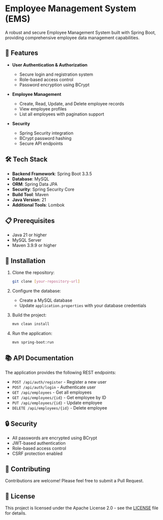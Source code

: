 # Employee Management System (EMS)

A robust and secure Employee Management System built with Spring Boot, providing comprehensive employee data management capabilities.

## 🚀 Features

- **User Authentication & Authorization**
  - Secure login and registration system
  - Role-based access control
  - Password encryption using BCrypt

- **Employee Management**
  - Create, Read, Update, and Delete employee records
  - View employee profiles
  - List all employees with pagination support

- **Security**
  - Spring Security integration
  - BCrypt password hashing
  - Secure API endpoints

## 🛠️ Tech Stack

- **Backend Framework**: Spring Boot 3.3.5
- **Database**: MySQL
- **ORM**: Spring Data JPA
- **Security**: Spring Security Core
- **Build Tool**: Maven
- **Java Version**: 21
- **Additional Tools**: Lombok

## 📋 Prerequisites

- Java 21 or higher
- MySQL Server
- Maven 3.9.9 or higher

## 🔧 Installation

1. Clone the repository:
   ```bash
   git clone [your-repository-url]
   ```

2. Configure the database:
   - Create a MySQL database
   - Update `application.properties` with your database credentials

3. Build the project:
   ```bash
   mvn clean install
   ```

4. Run the application:
   ```bash
   mvn spring-boot:run
   ```

## 📚 API Documentation

The application provides the following REST endpoints:

- `POST /api/auth/register` - Register a new user
- `POST /api/auth/login` - Authenticate user
- `GET /api/employees` - Get all employees
- `GET /api/employees/{id}` - Get employee by ID
- `PUT /api/employees/{id}` - Update employee
- `DELETE /api/employees/{id}` - Delete employee

## 🔒 Security

- All passwords are encrypted using BCrypt
- JWT-based authentication
- Role-based access control
- CSRF protection enabled

## 🤝 Contributing

Contributions are welcome! Please feel free to submit a Pull Request.

## 📝 License

This project is licensed under the Apache License 2.0 - see the [LICENSE](LICENSE) file for details.
